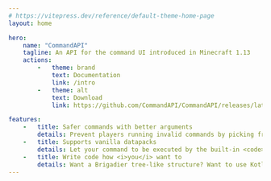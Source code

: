 ```yaml
---
# https://vitepress.dev/reference/default-theme-home-page
layout: home

hero:
    name: "CommandAPI"
    tagline: An API for the command UI introduced in Minecraft 1.13
    actions:
        -   theme: brand
            text: Documentation
            link: /intro
        -   theme: alt
            text: Download
            link: https://github.com/CommandAPI/CommandAPI/releases/latest

features:
    -   title: Safer commands with better arguments
        details: Prevent players running invalid commands by picking from over 50 specialized arguments with built-in error checking, suggestions, tooltips, and permission checks.
    -   title: Supports vanilla datapacks
        details: Let your command to be executed by the built-in <code>/execute</code> command, command blocks, and even datapack functions and tags.
    -   title: Write code how <i>you</i> want to
        details: Want a Brigadier tree-like structure? Want to use Kotlin? Want an annotation-based command system? We've got you covered.
---
```


<!--suppress HtmlUnknownAttribute, ES6UnusedImports -->
<script setup>
import ProjectTeam from '../.vitepress/theme/author/ProjectTeam.vue';
</script>

<ProjectTeam></ProjectTeam>